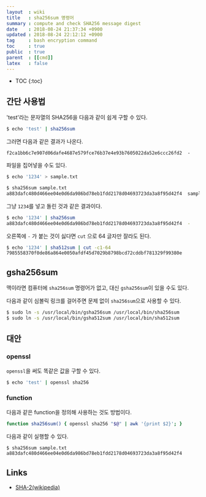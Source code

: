 ```yaml
---
layout  : wiki
title   : sha256sum 명령어
summary : compute and check SHA256 message digest
date    : 2018-08-24 21:37:34 +0900
updated : 2018-08-24 22:12:12 +0900
tag     : bash encryption command
toc     : true
public  : true
parent  : [[cmd]]
latex   : false
---
```

* TOC
{:toc}

## 간단 사용법

'test'라는 문자열의 SHA256을 다음과 같이 쉽게 구할 수 있다.

```sh
$ echo 'test' | sha256sum
```

그러면 다음과 같은 결과가 나온다.

```
f2ca1bb6c7e907d06dafe4687e579fce76b37e4e93b7605022da52e6ccc26fd2  -
```

파일을 집어넣을 수도 있다.

```sh
$ echo '1234' > sample.txt

$ sha256sum sample.txt
a883dafc480d466ee04e0d6da986bd78eb1fdd2178d04693723da3a8f95d42f4  sample.txt
```

그냥 `1234`를 넣고 돌린 것과 같은 결과이다.

```sh
$ echo '1234' | sha256sum
a883dafc480d466ee04e0d6da986bd78eb1fdd2178d04693723da3a8f95d42f4  -
```

오른쪽에 `-` 가 붙는 것이 싫다면 `cut` 으로 64 글자만 잘라도 된다.

```sh
$ echo '1234' | sha512sum | cut -c1-64
7985558370f0de86a864e0050afdf45d7029b8798bcd72cddbf781329f99380e
```

## gsha256sum

맥이라면 컴퓨터에 `sha256sum` 명령어가 없고, 대신 `gsha256sum`이 있을 수도 있다.

다음과 같이 심볼릭 링크를 걸어주면 문제 없이 `sha256sum`으로 사용할 수 있다.

```sh
$ sudo ln -s /usr/local/bin/gsha256sum /usr/local/bin/sha256sum
$ sudo ln -s /usr/local/bin/gsha512sum /usr/local/bin/sha512sum
```

## 대안

### openssl

`openssl`을 써도 똑같은 값을 구할 수 있다.

```sh
$ echo 'test' | openssl sha256
```

### function

다음과 같은 function을 정의해 사용하는 것도 방법이다.

```sh
function sha256sum() { openssl sha256 "$@" | awk '{print $2}'; }
```

다음과 같이 실행할 수 있다.

```sh
$ sha256sum sample.txt
a883dafc480d466ee04e0d6da986bd78eb1fdd2178d04693723da3a8f95d42f4
```

## Links

* [SHA-2(wikipedia)](https://en.wikipedia.org/wiki/SHA-2 )

